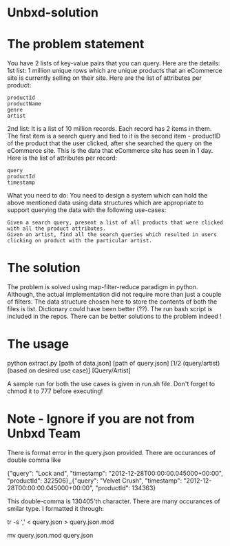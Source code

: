 Unbxd-solution
==============

The problem statement
======================

You have 2 lists of key-value pairs that you can query. Here are the details:
1st list: 1 million unique rows which are unique products that an eCommerce site is currently selling on their site.
Here are the list of attributes per product:

    productId
    productName
    genre
    artist

2nd list: It is a list of 10 million records. Each record has 2 items in them. The first item is a search query and tied to it is the second item - productID of the product that the user clicked, after she searched the query on the eCommerce site. This is the data that eCommerce site has seen in 1 day.
Here is the list of attributes per record:

    query
    productId
    timestamp


What you need to do:
You need to design a system which can hold the above mentioned data using data structures which are appropriate to support querying the data with the following use-cases:

    Given a search query, present a list of all products that were clicked with all the product attributes.
    Given an artist, find all the search queries which resulted in users clicking on product with the particular artist.


The solution
============

The problem is solved using map-filter-reduce paradigm in python. Although, the actual implementation did not require more than just a couple of filters. The data structure chosen here to store the contents of both the files is list. Dictionary could have been better (??).
The run bash script is included in the repos. There can be better solutions to the problem indeed !

The usage
=========

python extract.py [path of data.json] [path of query.json] [1/2 (query/artist)(based on desired use case)] [Query/Artist]

A sample run for both the use cases is given in run.sh file. Don't forget to chmod it to 777 before executing!

Note - Ignore if you are not from Unbxd Team
============================================

There is format error in the query.json provided. There are occurances of double comma like

{"query": "Lock and", "timestamp": "2012-12-28T00:00:00.045000+00:00", "productId": 322506},,{"query": "Velvet Crush", "timestamp": "2012-12-28T00:00:00.045000+00:00", "productId": 134363}

This double-comma is 130405'th character. There are many occurances of smilar type. I formatted it through:

tr -s ',' < query.json > query.json.mod

mv query.json.mod query.json

